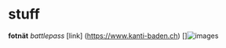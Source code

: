 # stuff

**fotnät** *battlepass*
[link] (https://www.kanti-baden.ch)
[]![images](https://user-images.githubusercontent.com/110892739/183599198-8ce2d74b-047a-4c1b-a418-64055eb28178.jpg)
